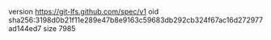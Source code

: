 version https://git-lfs.github.com/spec/v1
oid sha256:3198d0b21f11e289e47b8e9163c59683db292cb324f67ac16d272977ad144ed7
size 7985
